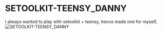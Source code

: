 # SETOOLKIT-TEENSY_DANNY
I always wanted to play with setoolkit + teensy, hence made one for myself,
![SETOOLKIT-TEENSY_DANNY](teensy_sd.gif)
